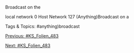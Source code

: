 Broadcast on the 
local network0
Host
Network
127 (Anything)Broadcast on a 

   Tags & Topics:
   #anything)broadcast

[Previous: #KS_Folien_483](KS_Folien_483.md)

[Next: #KS_Folien_483](KS_Folien_483.md)